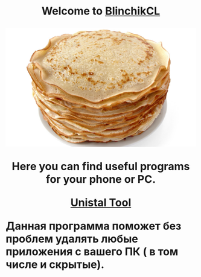 <h1 align="center">Welcome to <a href="https://daniilshat.ru/" target="_blank">BlinchikCL</a>



![Image alt](https://github.com/BlinchikCL09/BlinhcikCL.github.io/blob/main/1664358121_80-podacha-blud-com-p-blini-kartinki-foto-88.jpg)


  
Here you can find useful programs for your phone or PC.


[Unistal Tool](https://github.com/BlinchikCL09/BlinhcikCL.github.io/blob/main/Uninstall%20Tool.exe)


<p align="left">Данная программа поможет без проблем удалять любые приложения с вашего ПК ( в том числе и скрытые).</p>
